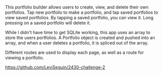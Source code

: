 This portfolio builder allows users to create, view, and delete their own portfolios. Tap new portfolio to make a portfolio, and tap saved portfolios
to view saved portfolios. By tapping a saved portfolio, you can view it. Long pressing on a saved portfolio will delete it.

While I didn't have time to get SQLite working, this app uses an array to store the users portfolios. A Portfolio object is created and pushed into an
array, and when a user deletes a portfolio, it is spliced out of the array. 

Different routes are used to display each page, as well as a route for viewing a portfolio.

https://github.com/LeviSeguin/2430-challenge-2
